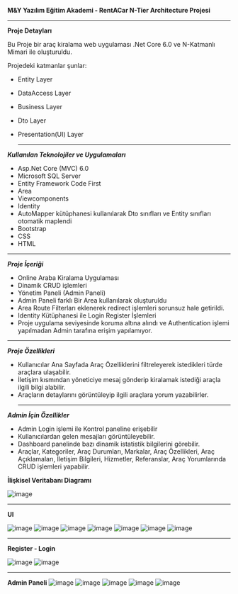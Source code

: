 **M&Y Yazılım Eğitim Akademi - RentACar N-Tier Architecture Projesi**

___________________________________________

  **Proje Detayları**

Bu Proje bir araç kiralama web uygulaması .Net Core 6.0 ve N-Katmanlı Mimari ile oluşturuldu. 

Projedeki katmanlar şunlar:

- Entity Layer

- DataAccess Layer

- Business Layer

- Dto Layer

- Presentation(UI) Layer

  _______________________________________

**_Kullanılan Teknolojiler ve Uygulamaları_**

- Asp.Net Core (MVC) 6.0
- Microsoft SQL Server
- Entity Framework Code First
- Area
- Viewcomponents
- Identity
- AutoMapper kütüphanesi kullanılarak Dto sınıfları ve Entity sınıfları otomatik maplendi
- Bootstrap
- CSS
- HTML
_______________________________________



_**Proje İçeriği**_

- Online Araba Kiralama Uygulaması
- Dinamik CRUD işlemleri
- Yönetim Paneli (Admin Paneli)
- Admin Paneli farklı Bir Area kullanılarak oluşturuldu
- Area Route Filterları eklenerek redirect işlemleri sorunsuz hale getirildi.
- Identity Kütüphanesi ile Login Register İşlemleri
- Proje uygulama seviyesinde koruma altına alındı ve Authentication işlemi yapılmadan Admin tarafına erişim yapılamıyor.

_______________________________________



_**Proje Özellikleri**_

- Kullanıcılar Ana Sayfada Araç Özelliklerini filtreleyerek istedikleri türde araçlara ulaşabilir.
- İletişim kısmından yöneticiye mesaj gönderip kiralamak istediği araçla ilgili bilgi alabilir.
- Araçların detaylarını görüntüleyip ilgili araçlara yorum yazabilirler.
  ______________________________________



 _**Admin İçin Özellikler**_

- Admin Login işlemi ile Kontrol paneline erişebilir
- Kullanıcılardan gelen mesajları görüntüleyebilir.
- Dashboard panelinde bazı dinamik istatistik bilgilerini görebilir.
- Araçlar, Kategoriler, Araç Durumları, Markalar, Araç Özellikleri, Araç Açıklamaları,
  İletişim Bilgileri, Hizmetler, Referanslar, Araç Yorumlarında CRUD işlemleri yapabilir.


**İlişkisel Veritabanı Diagramı**

![image](https://github.com/Cihanmertpeker/RentACar/assets/119748061/54b6803a-3125-4984-9b6b-0d47793206fa)
  _____________________________________
  **UI**

![image](https://github.com/Cihanmertpeker/RentACar/assets/119748061/5d224fbe-480c-407d-abc8-fa2da91d5be7)
![image](https://github.com/Cihanmertpeker/RentACar/assets/119748061/9fa66f2f-cc2d-4144-951f-096b9e0127b1)
![image](https://github.com/Cihanmertpeker/RentACar/assets/119748061/199859e3-a4c7-4622-80c3-877a67ca1daa)
![image](https://github.com/Cihanmertpeker/RentACar/assets/119748061/d8662000-391a-4b88-aaad-6d7506e3b556)
![image](https://github.com/Cihanmertpeker/RentACar/assets/119748061/71ea24e2-ffd0-4299-9450-2dc61020d08b)
![image](https://github.com/Cihanmertpeker/RentACar/assets/119748061/05ecea79-098a-4bbe-bc53-5ca4c363ae41)
![image](https://github.com/Cihanmertpeker/RentACar/assets/119748061/a884761f-0f8a-4f76-a237-9a3ef7dd0548)

______________________________________________________
**Register - Login**

![image](https://github.com/Cihanmertpeker/RentACar/assets/119748061/5a6cc16c-9baa-4a6f-9c49-aa5c713a26c6)
![image](https://github.com/Cihanmertpeker/RentACar/assets/119748061/ea4a65e0-30df-4852-bb13-c03d81c89295)
______________________________________________________
**Admin Paneli**
![image](https://github.com/Cihanmertpeker/RentACar/assets/119748061/812eabaa-77a3-49c5-bf2d-02dedd726809)
![image](https://github.com/Cihanmertpeker/RentACar/assets/119748061/d6a4de51-d241-40d3-88aa-9cb5e3feefe5)
![image](https://github.com/Cihanmertpeker/RentACar/assets/119748061/2c8e3328-0b5c-4310-a233-a41b32509803)
![image](https://github.com/Cihanmertpeker/RentACar/assets/119748061/edd0527b-ba17-4024-a1f0-4c03a49990cc)
![image](https://github.com/Cihanmertpeker/RentACar/assets/119748061/b92abc27-f1ee-46c6-b0b5-170b45639209)









  
